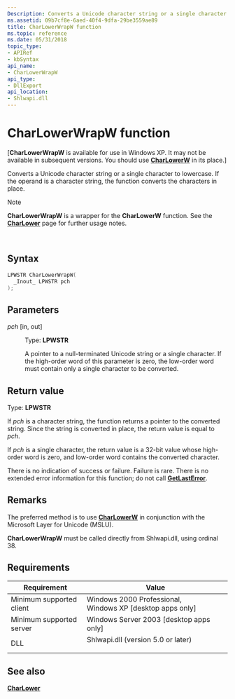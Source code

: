 ```yaml
---
Description: Converts a Unicode character string or a single character to lowercase.
ms.assetid: 09b7cf8e-6aed-40f4-9dfa-29be3559ae89
title: CharLowerWrapW function
ms.topic: reference
ms.date: 05/31/2018
topic_type: 
- APIRef
- kbSyntax
api_name: 
- CharLowerWrapW
api_type: 
- DllExport
api_location: 
- Shlwapi.dll
---
```


# CharLowerWrapW function

\[**CharLowerWrapW** is available for use in Windows XP. It may not be available in subsequent versions. You should use [**CharLowerW**](/windows/win32/api/winuser/nf-winuser-charlowera) in its place.\]

Converts a Unicode character string or a single character to lowercase. If the operand is a character string, the function converts the characters in place.

> [!Note]  
> **CharLowerWrapW** is a wrapper for the **CharLowerW** function. See the [**CharLower**](/windows/win32/api/winuser/nf-winuser-charlowera) page for further usage notes.

 

## Syntax


```C++
LPWSTR CharLowerWrapW(
  _Inout_ LPWSTR pch
);
```



## Parameters

<dl> <dt>

*pch* \[in, out\]
</dt> <dd>

Type: **LPWSTR**

A pointer to a null-terminated Unicode string or a single character. If the high-order word of this parameter is zero, the low-order word must contain only a single character to be converted.

</dd> </dl>

## Return value

Type: **LPWSTR**

If *pch* is a character string, the function returns a pointer to the converted string. Since the string is converted in place, the return value is equal to *pch*.

If *pch* is a single character, the return value is a 32-bit value whose high-order word is zero, and low-order word contains the converted character.

There is no indication of success or failure. Failure is rare. There is no extended error information for this function; do not call [**GetLastError**](/windows/win32/api/errhandlingapi/nf-errhandlingapi-getlasterror).

## Remarks

The preferred method is to use [**CharLowerW**](/windows/win32/api/winuser/nf-winuser-charlowera) in conjunction with the Microsoft Layer for Unicode (MSLU).

**CharLowerWrapW** must be called directly from Shlwapi.dll, using ordinal 38.

## Requirements



| Requirement | Value |
|-------------------------------------|---------------------------------------------------------------------------------------------------------------|
| Minimum supported client<br/> | Windows 2000 Professional, Windows XP \[desktop apps only\]<br/>                                        |
| Minimum supported server<br/> | Windows Server 2003 \[desktop apps only\]<br/>                                                          |
| DLL<br/>                      | <dl> <dt>Shlwapi.dll (version 5.0 or later)</dt> </dl> |



## See also

<dl> <dt>

[**CharLower**](/windows/win32/api/winuser/nf-winuser-charlowera)
</dt> </dl>

 

 
